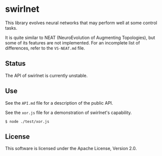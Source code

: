 # swirlnet

This library evolves neural networks that may perform well at some control
tasks.

It is quite similar to NEAT (NeuroEvolution of Augmenting Topologies), but some
of its features are not implemented.
For an incomplete list of differences, refer to the `VS-NEAT.md` file.

## Status

The API of swirlnet is currently unstable.

## Use

See the `API.md` file for a description of the public API.

See the `xor.js` file for a demonstration of swirlnet's capability.

    $ node ./test/xor.js

## License

This software is licensed under the Apache License, Version 2.0.

